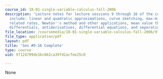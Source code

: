 ```yaml
---
course_id: 18-01-single-variable-calculus-fall-2006
description: 'Lecture notes for lecture sessions 9 through 16 of the course.  Topics
  include: linear and quadratic approximations, curve sketching, max-min problems,
  related rates, Newton''s method and other applications, mean value theorem, inequalities,
  differentials, antiderivatives, differential equations, and separation of variables.'
file_location: /coursemedia/18-01-single-variable-calculus-fall-2006/97124709de1bc662ca39fd2acfee25c0_unit2_sept08.pdf
file_type: application/pdf
layout: pdf
title: 'Ses #9-16 Complete'
type: course
uid: 97124709de1bc662ca39fd2acfee25c0

---
```

None